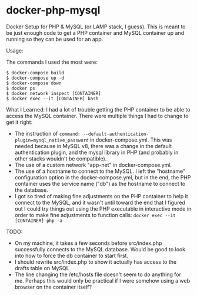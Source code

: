 # docker-php-mysql
Docker Setup for PHP &amp; MySQL (or LAMP stack, I guess). This is meant to be just enough code to get a PHP container and MySQL container up and running so they can be used for an app.

Usage:

The commands I used the most were:
```	
$ docker-compose build  
$ docker-compose up -d
$ docker-compose down
$ docker ps
$ docker network inspect [CONTAINER]
$ docker exec --it [CONTAINER] bash

``` 

What I Learned:
I had a lot of trouble getting the PHP container to be able to access the MySQL container. There were multiple things I had to change to get it right:
- The instruction of ```command: --default-authentication-plugin=mysql_native_password``` in docker-compose.yml. This was needed because in MySQL v8, there was a change in the default authentication plugin, and the mysql library in PHP (and probably in other stacks wouldn't be compatible).
- The use of a custom network "app-net" in docker-compose.yml. 
- The use of a hostname to connect to the MySQL. I left the "hostname" configuration option in the docker-compose.yml, but in the end, the PHP container uses the service name ("db") as the hostname to connect to the database.
- I got so tired of making fine adjustments on the PHP container to help it connect to the MySQL, and it wasn't until toward the end that I figured out I could try things out using the PHP executable in interactive mode in order to make fine adjustments to function calls: ```docker exec --it [CONTAINER] php -a```

TODO:
- On my machine, it takes a few seconds before src/index.php successfully connects to the MySQL database. Would be good to look into how to force the db container to start first.
- I should rewrite src/index.php to show it actually has access to the drafts table on MySQL
- The line changing the /etc/hosts file doesn't seem to do anything for me. Perhaps this would only be practical if I were somehow using a web browser on the container itself?

